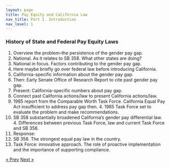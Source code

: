 ```yaml
---
layout: page
title: Pay Equity and California Law
nav_title: Part I. Introduction
nav_level: 1
---
```


### History of State and Federal Pay Equity Laws

1.	Overview the problem–the persistence of the gender pay gap.
  1.	National. As it relates to SB 358. What other states are doing? 
2.	National in focus. Factors contributing to the gender pay gap. 
  2.	Here maybe briefly go over federal law before introducing California.
3.	California-specific information about the gender pay gap.
  3.	Then: Early Senate Office of Research Report to cite past gender pay gap.
  3.	Present: California-specific numbers about pay gap.
4. Connect past California actions/law to present California actions/law. 
  4.	1985 report from the Comparable Worth Task Force. California Equal Pay Act insufficient to address pay gap then.
    4. 1985 Task Force set to evaluate the problem and make recommendations.
  4.	SB 358 substantially broadened California’s gender pay differential law. 
    4.	Differences between previous Task Force, law and current Task Force and SB 358.
5.	Response: 
  5.	SB 358. The strongest equal pay law in the country. 
  5.	Task Force: innovative approach. The role of proactive implementation and the importance of supporting compliance.

<!-- Pagination -->
<div class="pagination">
  <a class="pagination-item older" href="{{ site.baseurl }}/index">&laquo; Prev</a>
  <a class="pagination-item newer" href="{{ site.baseurl }}/02-CHSS-Case-Study">Next &raquo;</a>
</div>
